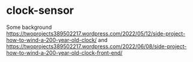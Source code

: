# clock-sensor

Some background https://twoprojects389502217.wordpress.com/2022/05/12/side-project-how-to-wind-a-200-year-old-clock/ and https://twoprojects389502217.wordpress.com/2022/06/08/side-project-how-to-wind-a-200-year-old-clock-front-end/
